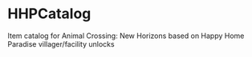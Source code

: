 # HHPCatalog
Item catalog for Animal Crossing: New Horizons based on Happy Home Paradise villager/facility unlocks
